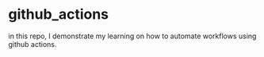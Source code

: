 # github_actions
in this repo, I demonstrate my learning on how to automate workflows using github actions.
